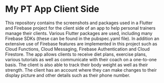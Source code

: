 # My PT App Client Side

This repository contains the screenshots and packages used in a Flutter and Firebase project for the client side of an app to help personal trainers manage their clients. Various Flutter packages are used, including many Firebase SDKs (these can be found in the pubspec.yaml file). In addition an extensive use of Firebase features are implemented in this project such as Cloud Functions, Cloud Messaging, Firebase Authentication and Cloud Firestore. The app allows clients to receive diet plans, exercise plans, various tutorials as well as communicate with their coach on a one-to-one basis. The client is also able to track their body weight as well as their strength. The client has an account where they can make changes to their display picture and other details such as their phone number.
